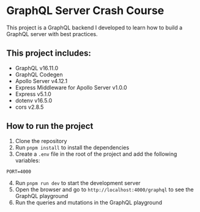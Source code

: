 # GraphQL Server Crash Course

This project is a GraphQL backend I developed to learn how to build a GraphQL server with best practices.

## This project includes:

- GraphQL v16.11.0
- GraphQL Codegen
- Apollo Server v4.12.1
- Express Middleware for Apollo Server v1.0.0
- Express v5.1.0
- dotenv v16.5.0
- cors v2.8.5

## How to run the project

1. Clone the repository
2. Run `pnpm install` to install the dependencies
3. Create a `.env` file in the root of the project and add the following variables:

```
PORT=4000
```

4. Run `pnpm run dev` to start the development server
5. Open the browser and go to `http://localhost:4000/graphql` to see the GraphQL playground
6. Run the queries and mutations in the GraphQL playground
